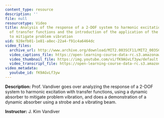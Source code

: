 ```yaml
---
content_type: resource
description: ''
file: null
resourcetype: Video
title: Analysis of the response of a 2-DOF system to harmonic excitation by means
  of transfer functions and the introduction of the application of the dynamic absorber
  to mitigate problem vibration
uid: 928efb01-1e81-a8ec-22a4-f91c4a6464dc
video_files:
  archive_url: http://www.archive.org/download/MIT2.003SCF11/MIT2_003SCF11_lec26_300k.mp4
  video_captions_file: https://open-learning-course-data-rc.s3.amazonaws.com/2-003sc-engineering-dynamics-fall-2011/d59b81083db75450a12892ad33fb6edd_fK9AGvLf3yw.vtt
  video_thumbnail_file: https://img.youtube.com/vi/fK9AGvLf3yw/default.jpg
  video_transcript_file: https://open-learning-course-data-rc.s3.amazonaws.com/2-003sc-engineering-dynamics-fall-2011/33c73e33098051611d1ab1908c033e88_fK9AGvLf3yw.pdf
video_metadata:
  youtube_id: fK9AGvLf3yw
---
```


**Description:** Prof. Vandiver goes over analyzing the response of a 2-DOF system to harmonic excitation with transfer functions, using a dynamic absorber to mitigate problem vibration, and does a demonstration of a dynamic absorber using a strobe and a vibrating beam.

**Instructor:** J. Kim Vandiver